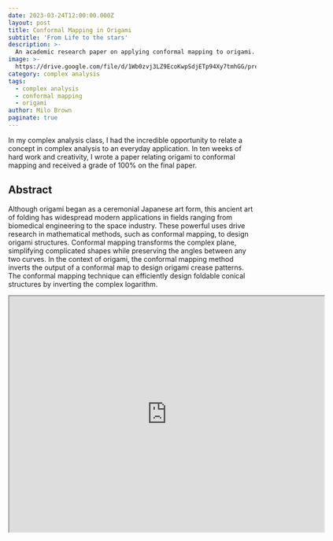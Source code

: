 ```yaml
---
date: 2023-03-24T12:00:00.000Z
layout: post
title: Conformal Mapping in Origami
subtitle: 'From Life to the stars'
description: >-
  An academic research paper on applying conformal mapping to origami.
image: >-
  https://drive.google.com/file/d/1Wb0zvj3LZ9EcoKwpSdjETp94Xy7tmhGG/preview
category: complex analysis
tags:
  - complex analysis
  - conformal mapping
  - origami
author: Milo Brown
paginate: true
---
```

In my complex analysis class, I had the incredible opportunity to relate a concept in complex analysis to an everyday application. In ten weeks of hard work and creativity, I wrote a paper relating origami to conformal mapping and received a grade of 100% on the final paper.

## Abstract

Although origami began as a ceremonial Japanese art form, this ancient art of folding has widespread modern applications in fields ranging from biomedical engineering to the space industry. These powerful uses drive research in mathematical methods, such as conformal mapping, to design origami structures. Conformal mapping transforms the complex plane, simplifying complicated shapes while preserving the angles between any two curves. In the context of origami, the conformal mapping method inverts the output of a conformal map to design origami crease patterns. The conformal mapping technique can efficiently design foldable conical structures by inverting the complex logarithm.

<iframe src="https://drive.google.com/file/d/19N0icKJQU7pAEw8HOOuwsvJwHfg8Co9t/preview" width="640" height="480" allow="autoplay"></iframe>
